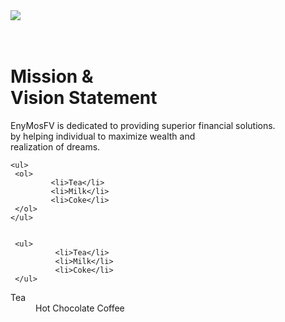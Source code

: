 <!DOCTYPE html>
<html lang="en">
<head>
    <meta charset="UTF-8">
    <meta name="viewport" content="width=device-width, initial-scale=1.0">
    <link rel="https://fonts.googleapis.com/css?family=Kaushan+Script|Poppins&display=swap"rel="stylesheet">
    <title>Assignment</title>
</head>
<body>
    <img src="[Images/barber sho](https://blog.mozilla.org/opendesign/files/2018/07/firefox-logo.png)p" class="logo">
    <!--Div&Span&P-->
    <div class="content">
        <h1> <br><span>Mission &<br> </span><span>Vision Statement</span></h1>
        <p class="par">EnyMosFV is dedicated to providing superior financial solutions.
                      <br> by helping individual to maximize wealth and <br>realization of dreams.</p>   
    </div> 
    
    <ul>
     <ol>
             <li>Tea</li>
             <li>Milk</li>
             <li>Coke</li>
     </ol>
    </ul>
     
     
     <ul>
              <li>Tea</li>
              <li>Milk</li>
              <li>Coke</li>
     </ul>
 
 
 <dl>
    <dt>Tea</dt>
    <dd>Hot Chocolate Coffee</dd>
    
 </dl>

</body>
</html>
